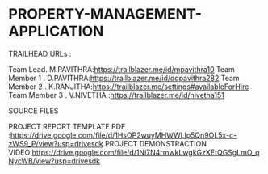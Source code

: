 # PROPERTY-MANAGEMENT-APPLICATION

TRAILHEAD URLs :

Team Lead. M.PAVITHRA:https://trailblazer.me/id/mpavithra10
Team Member 1 . D.PAVITHRA:https://trailblazer.me/id/ddpavithra282
Team Member 2 . K.RANJITHA:https://trailblazer.me/settings#availableForHire
Team Member 3 . V.NIVETHA :https://trailblazer.me/id/nivetha151

SOURCE FILES

PROJECT REPORT TEMPLATE PDF :https://drive.google.com/file/d/1HsOP2wuyMHWWLlp5Qn9OL5x-c-zWS9_P/view?usp=drivesdk
PROJECT DEMONSTRACTION VIDEO:https://drive.google.com/file/d/1Ni7N4rmwkLwgkGzXEtQGSgLmO_qNycWB/view?usp=drivesdk
